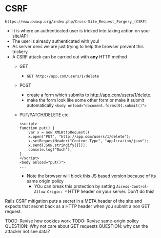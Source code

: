 # CSRF

    https://www.owasp.org/index.php/Cross-Site_Request_Forgery_(CSRF)

- It is where an authenticated user is tricked into taking action on your
  site/API
- The user is already authenticated with you!
- As server devs we are just trying to help the browser prevent this trickery
- A CSRF attack can be carried out with **any** HTTP method
    - GET
        - `GET http://app.com/users/1/delete`
    - POST
        - create a form which submits to http://app.com/users/1/delete.
        - make the form look like some other form or make it submit
          automatically `<body onload="document.forms[0].submit()">`
    - PUT/PATCH/DELETE etc.
        ```
        <script>
        function put() {
            var x = new XMLHttpRequest()
            x.open("PUT", "http://app.com/users/1/delete");
            x.setRequestHeader("Content-Type", "application/json");
            x.send(JSON.stringify({}));
            console.log("Ouch");
        }
        </script>
        <body onload="put()">
        ...
        ```

        - Note the browser will block this JS based version because of its same
          origin policy
            - YOu can break this protection by setting
              `Access-Control-Allow-Origin: *` HTTP header on your server. Don't
              do this!

Rails CSRF mitigation puts a secret in a META header of the site and expects
that secret back as a HTTP header when you submit a non GET request.

TOOD: Revise how cookies work TODO: Revise same-origin policy QUESTION: Why not
care about GET requests QUESTION: why can the attacker not see data?
